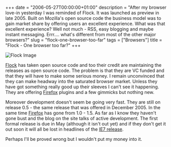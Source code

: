 +++
date = "2006-05-27T00:00:00+01:00"
description = "After my browser love-in yesterday I was reminded of Flock. It was launched as preview in late 2005. Built on Mozilla's open source code the business model was to gain market share by offering users an excellent experience. What was that excellent experience? Well not much - RSS, easy blogging and maybe instant messaging. Errr.... what's different from most of the other major browsers?"
slug = "flock-one-browser-too-far"
tags = ["Browsers"]
title = "Flock - One browser too far?"
+++

![Flock Image][1]

[Flock][2] has taken open source code and too their credit are maintaining the
releases as open source code. The problem is that they are VC funded and that
they will have to make some serious money. I remain unconvinced that they can
make headway into the saturated browser market. Unless they have got something
really good up their sleeves I can't see it happening. They are offering
[Firefox][3] plugins and a few gimmicks but nothing new.

Moreover development doesn't seem be going very fast. They are still on release
0.5 - the same release that was offered in December 2005. In the same time
[Firefox][3] has gone from 1.0 - 1.5. As far as I know they haven't gone bust
and the blog on the site talks of active development. The first formal release
is due in May (although it isn't out yet) and if they don't get it out soon it
will all be lost in headlines of the [IE7 release][4].

Perhaps I'll be proved wrong but I wouldn't put my money into it.

[1]: /images/articles/flockLogo.webp
[2]: http://www.flock.com
[3]: http://www.mozilla.com/firefox/
[4]: http://www.microsoft.com/windows/ie/
